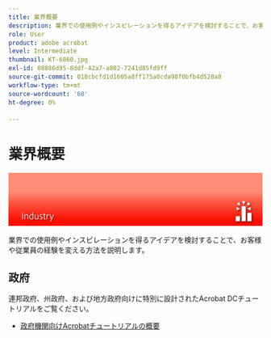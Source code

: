 ```yaml
---
title: 業界概要
description: 業界での使用例やインスピレーションを得るアイデアを検討することで、お客様や従業員の経験をどのように変えられるかをご覧ください。
role: User
product: adobe acrobat
level: Intermediate
thumbnail: KT-6860.jpg
exl-id: 08886d95-8ddf-42a7-a802-7241d85fd9ff
source-git-commit: 018cbcfd1d1605a8ff175a0cda98f0bfb4d528a8
workflow-type: tm+mt
source-wordcount: '60'
ht-degree: 0%

---
```


# 業界概要

![Acrobat Industryイメージ](../assets/Hero-Industry.png)

業界での使用例やインスピレーションを得るアイデアを検討することで、お客様や従業員の経験を変える方法を説明します。

## 政府

連邦政府、州政府、および地方政府向けに特別に設計されたAcrobat DCチュートリアルをご覧ください。

* [政府機関向けAcrobatチュートリアルの概要](gov/gov-overview.md)
